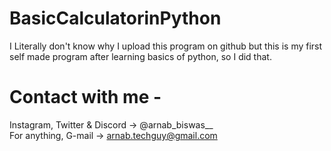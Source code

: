 # BasicCalculatorinPython
I Literally don't know why I upload this program on github but this is my first self made program after learning basics of python, so I did that. 
# Contact with me -
Instagram, Twitter & Discord -> @arnab_biswas__
<br>
For anything, G-mail -> arnab.techguy@gmail.com
